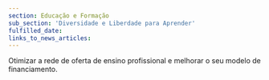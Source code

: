 ```yaml
---
section: Educação e Formação
sub_section: 'Diversidade e Liberdade para Aprender'
fulfilled_date:
links_to_news_articles:
---
```


Otimizar a rede de oferta de ensino profissional e melhorar o seu modelo de financiamento.